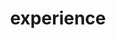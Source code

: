 ---
layout: experience
permalink: /experience/
title: experience
titles:
  - education:
    title: education
    description: Details about my education.
    entries:
      - place: University of Patras
        place_url: http://www.ece.upatras.gr/index.php/el/
        title: MEng in Electrical and Computer Engineering
        year: 2019
        thesis: Stereo Vision of Dual View Meteosat Images
        thesis_url: /theses
        grade: 8.3/10
  - experience:
    title: experience
    description: Details about my working experience.
    entries:
      - title: Software Engineer
        place: CBML ICS FORTH
        place_url: https://www.ics.forth.gr/cbml/
        start: Oct 2019
        finish: Present
        supervisor: Prof. Kostas Marias

---